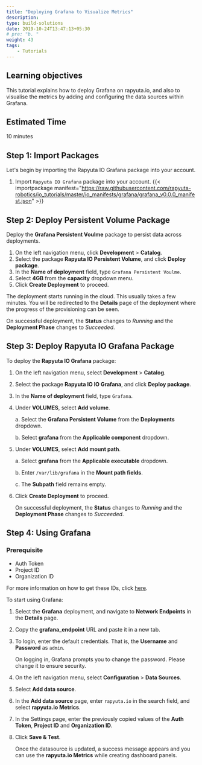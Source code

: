 ```yaml
---
title: "Deploying Grafana to Visualize Metrics"
description:
type: build-solutions
date: 2019-10-24T13:47:13+05:30
# pre: "b. "
weight: 43
tags:
    - Tutorials
---
```


## Learning objectives

This tutorial explains how to deploy Grafana on rapyuta.io, and also to visualise the metrics by adding and configuring the data sources within Grafana.

## Estimated Time
10 minutes

## Step 1: Import Packages

Let's begin by importing the Rapyuta IO Grafana package into your account. 

1. Import ```Rapyuta IO Grafana``` package into your account.
{{< importpackage manifest="https://raw.githubusercontent.com/rapyuta-robotics/io_tutorials/master/io_manifests/grafana/grafana_v0.0.0_manifest.json" >}}

## Step 2: Deploy Persistent Volume Package

Deploy the **Grafana Persistent Voulme** package to persist data across deployments.

1. On the left navigation menu, click **Development** >  **Catalog**.
2. Select the package **Rapyuta IO Persistent Volume**, and click **Deploy package**.
3. In the **Name of deployment** field, type ```Grafana Persistent Voulme```.
4. Select **4GB** from the **capacity** dropdown menu.
5. Click **Create Deployment** to proceed.

The deployment starts running in the cloud. This usually takes a few minutes. You will be redirected to the **Details** page of the deployment where the progress of the provisioning can be seen. 

On successful deployment, the **Status** changes to *Running* and the **Deployment Phase** changes to *Succeeded*.

## Step 3: Deploy Rapyuta IO Grafana Package

To deploy the **Rapyuta IO Grafana** package:

1. On the left navigation menu, select **Development** >  **Catalog**.
2. Select the package **Rapyuta IO IO Grafana**, and click **Deploy package**.
3. In the **Name of deployment** field, type ```Grafana```.
4. Under **VOLUMES**, select **Add volume**. 

   a. Select the **Grafana Persistent Volume** from the **Deployments** dropdown.

   b. Select **grafana** from the **Applicable component** dropdown.

5. Under **VOLUMES**, select **Add mount path**.

    a. Select **grafana** from the **Applicable executable** dropdown.

    b. Enter ```/var/lib/grafana``` in the **Mount path fields**.

    c. The **Subpath** field remains empty.

6. Click **Create Deployment** to proceed.
  
   On successful deployment, the **Status** changes to *Running* and the **Deployment Phase** changes to *Succeeded*.
 

## Step 4: Using Grafana 

### Prerequisite
* Auth Token
* Project ID
* Organization ID

For more information on how to get these IDs, click [here](/3_how-tos/35_tooling_and_debugging/rapyuta-io-python-sdk/#auth-token).

To start using Grafana: 

1. Select the **Grafana** deployment, and navigate to **Network Endpoints** in the **Details** page. 
2. Copy the **grafana_endpoint** URL and paste it in a new tab. 
3. To login, enter the default credentials. That is, the **Username** and **Password** as ```admin```.

    On logging in, Grafana prompts you to change the password. Please change it to ensure security.
4. On the left navigation menu, select **Configuration** > **Data Sources**.
5. Select **Add data source**.
6. In the **Add data source** page, enter ```rapyuta.io``` in the search field, and select **rapyuta.io Metrics**.
7. In the Settings page, enter the previously copied values of the **Auth Token**, **Project ID** and **Organization ID**.
8. Click **Save & Test**. 

    Once the datasource is updated, a success message appears and you can use the **rapyuta.io Metrics** while creating dashboard panels.
